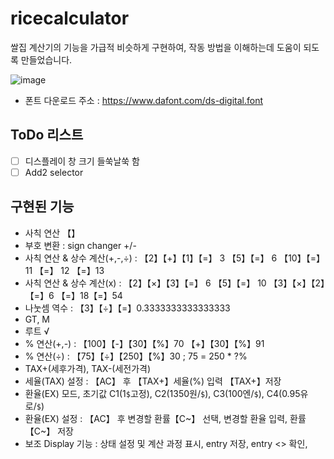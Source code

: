 # ricecalculator
쌀집 계산기의 기능을 가급적 비슷하게 구현하여, 
작동 방법을 이해하는데 도움이 되도록 만들었습니다. 

![image](https://github.com/creeras/ricecalculator/assets/4322821/19074d81-6941-4bd2-a965-09729c338e97)
* 폰트 다운로드 주소 : https://www.dafont.com/ds-digital.font

## ToDo 리스트
- [ ] 디스플레이 창 크기 들쑥날쑥 함
- [ ] Add2 selector

## 구현된 기능
- 사칙 연산 【】
- 부호 변환 : sign changer +/-
- 사칙 연산 & 상수 계산(+,-,÷) : 【2】【+】【1】【=】 3 【5】【=】 6 【10】【=】 11 【=】 12 【=】13
- 사칙 연산 & 상수 계산(x) : 【2】【×】【3】【=】 6 【5】【=】 10 【3】【×】【2】【=】6 【=】18【=】54
- 나눗셈 역수 : 【3】【÷】【=】0.3333333333333333
- GT, M
- 루트 √
- % 연산(+,-) : 【100】【-】【30】【%】70 【+】【30】【%】91 
- % 연산(÷) : 【75】【÷】【250】【%】30 ; 75 = 250 * ?%
- TAX+(세후가격), TAX-(세전가격)
- 세율(TAX) 설정 : 【AC】 후 【TAX+】세율(%) 입력 【TAX+】저장
- 환율(EX) 모드, 초기값 C1(1`$`고정), C2(1350원/`$`), C3(100엔/`$`), C4(0.95유로/`$`)
- 환율(EX) 설정 : 【AC】 후 변경할 환률【C~】 선택, 변경할 환율 입력, 환률【C~】 저장
- 보조 Display 기능 : 상태 설정 및 계산 과정 표시, entry 저장, entry <> 확인,

